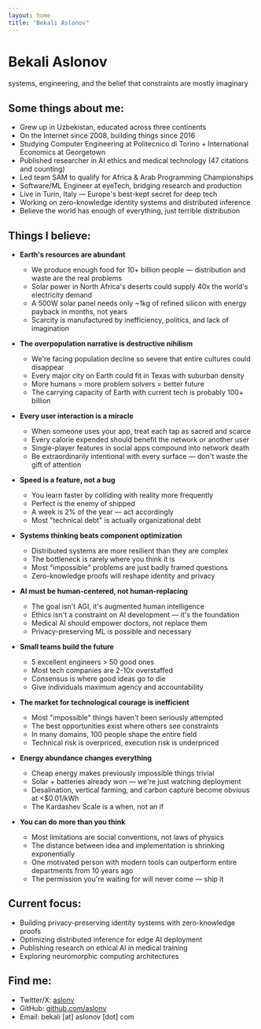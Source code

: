 ```yaml
---
layout: home
title: "Bekali Aslonov"
---
```


# Bekali Aslonov
<p class="tagline">systems, engineering, and the belief that constraints are mostly imaginary</p>

<div class="section">

## Some things about me:

* Grew up in Uzbekistan, educated across three continents
* On the Internet since 2008, building things since 2016
* Studying Computer Engineering at Politecnico di Torino + International Economics at Georgetown
* Published researcher in AI ethics and medical technology (47 citations and counting)
* Led team SAM to qualify for Africa & Arab Programming Championships
* Software/ML Engineer at eyeTech, bridging research and production
* Live in Turin, Italy — Europe's best-kept secret for deep tech
* Working on zero-knowledge identity systems and distributed inference
* Believe the world has enough of everything, just terrible distribution

</div>

<div class="section">

## Things I believe:

* **Earth's resources are abundant**
  * We produce enough food for 10+ billion people — distribution and waste are the real problems
  * Solar power in North Africa's deserts could supply 40x the world's electricity demand
  * A 500W solar panel needs only ~1kg of refined silicon with energy payback in months, not years
  * Scarcity is manufactured by inefficiency, politics, and lack of imagination

* **The overpopulation narrative is destructive nihilism**
  * We're facing population decline so severe that entire cultures could disappear
  * Every major city on Earth could fit in Texas with suburban density
  * More humans = more problem solvers = better future
  * The carrying capacity of Earth with current tech is probably 100+ billion

* **Every user interaction is a miracle**
  * When someone uses your app, treat each tap as sacred and scarce
  * Every calorie expended should benefit the network or another user
  * Single-player features in social apps compound into network death
  * Be extraordinarily intentional with every surface — don't waste the gift of attention

* **Speed is a feature, not a bug**
  * You learn faster by colliding with reality more frequently
  * Perfect is the enemy of shipped
  * A week is 2% of the year — act accordingly
  * Most "technical debt" is actually organizational debt

* **Systems thinking beats component optimization**
  * Distributed systems are more resilient than they are complex
  * The bottleneck is rarely where you think it is
  * Most "impossible" problems are just badly framed questions
  * Zero-knowledge proofs will reshape identity and privacy

* **AI must be human-centered, not human-replacing**
  * The goal isn't AGI, it's augmented human intelligence
  * Ethics isn't a constraint on AI development — it's the foundation
  * Medical AI should empower doctors, not replace them
  * Privacy-preserving ML is possible and necessary

* **Small teams build the future**
  * 5 excellent engineers > 50 good ones
  * Most tech companies are 2-10x overstaffed
  * Consensus is where good ideas go to die
  * Give individuals maximum agency and accountability

* **The market for technological courage is inefficient**
  * Most "impossible" things haven't been seriously attempted
  * The best opportunities exist where others see constraints
  * In many domains, 100 people shape the entire field
  * Technical risk is overpriced, execution risk is underpriced

* **Energy abundance changes everything**
  * Cheap energy makes previously impossible things trivial
  * Solar + batteries already won — we're just watching deployment
  * Desalination, vertical farming, and carbon capture become obvious at <$0.01/kWh
  * The Kardashev Scale is a when, not an if

* **You can do more than you think**
  * Most limitations are social conventions, not laws of physics
  * The distance between idea and implementation is shrinking exponentially
  * One motivated person with modern tools can outperform entire departments from 10 years ago
  * The permission you're waiting for will never come — ship it

</div>

<div class="section">

## Current focus:

* Building privacy-preserving identity systems with zero-knowledge proofs
* Optimizing distributed inference for edge AI deployment
* Publishing research on ethical AI in medical training
* Exploring neuromorphic computing architectures

</div>

<div class="section">

## Find me:

* Twitter/X: [aslonv](https://x.com/aslonv)
* GitHub: [github.com/aslonv](https://github.com/aslonv)
* Email: bekali [at] aslonov [dot] com

</div>

